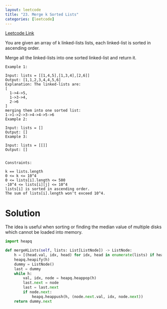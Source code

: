 ```yaml
---
layout: leetcode
title: "23. Merge k Sorted Lists"
categories: [leetcode]
---
```


[Leetcode Link](https://leetcode.com/problems/merge-k-sorted-lists/)


You are given an array of k linked-lists lists, each linked-list is sorted in ascending order.

Merge all the linked-lists into one sorted linked-list and return it.

```
Example 1:

Input: lists = [[1,4,5],[1,3,4],[2,6]]
Output: [1,1,2,3,4,4,5,6]
Explanation: The linked-lists are:
[
  1->4->5,
  1->3->4,
  2->6
]
merging them into one sorted list:
1->1->2->3->4->4->5->6
Example 2:

Input: lists = []
Output: []
Example 3:

Input: lists = [[]]
Output: []
 

Constraints:

k == lists.length
0 <= k <= 10^4
0 <= lists[i].length <= 500
-10^4 <= lists[i][j] <= 10^4
lists[i] is sorted in ascending order.
The sum of lists[i].length won't exceed 10^4.
```

# Solution

The idea is useful when sorting or finding the median value of multiple disks which cannot be loaded into memory.

```python
import heapq

def mergeKLists(self, lists: List[ListNode]) -> ListNode:
    h = [(head.val, idx, head) for idx, head in enumerate(lists) if head]
    heapq.heapify(h)
    dummy = ListNode()
    last = dummy
    while h:
        val, idx, node = heapq.heappop(h)
        last.next = node
        last = last.next
        if node.next:
            heapq.heappush(h, (node.next.val, idx, node.next))
    return dummy.next
```
